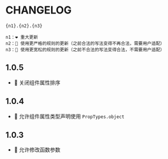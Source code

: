 # CHANGELOG

```
{n1}.{n2}.{n3}

n1：❤️ 重大更新
n2：💛 使用更严格的规则的更新（之前合法的写法变得不再合法，需要用户适配）
n3：💚 使用更宽松的规则的更新（之前不合法的写法变得合法，不需要用户适配）
```

## 1.0.5

- 💚 关闭组件属性排序

## 1.0.4

- 💚 允许组件属性类型声明使用 `PropTypes.object`

## 1.0.3

- 💚 允许修改函数参数
